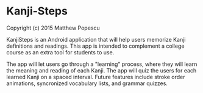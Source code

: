 # Kanji-Steps
Copyright (c) 2015 Matthew Popescu

KanjiSteps is an Android application that will help users memorize Kanji definitions and readings. This app is intended to complement a college course as an extra tool for students to use.

The app will let users go through a "learning" process, where they will learn the meaning and reading of each Kanji.
The app will quiz the users for each learned Kanji on a spaced interval.
Future features include stroke order animations, syncronized vocabulary lists, and grammar quizzes.
